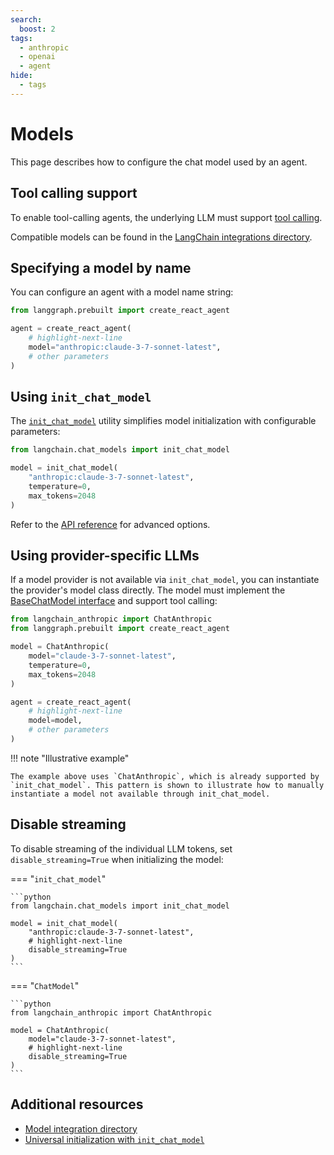 ```yaml
---
search:
  boost: 2
tags:
  - anthropic
  - openai
  - agent
hide:
  - tags
---
```


# Models

This page describes how to configure the chat model used by an agent.

## Tool calling support

To enable tool-calling agents, the underlying LLM must support [tool calling](https://python.langchain.com/docs/concepts/tool_calling/).

Compatible models can be found in the [LangChain integrations directory](https://python.langchain.com/docs/integrations/chat/).

## Specifying a model by name

You can configure an agent with a model name string:

```python
from langgraph.prebuilt import create_react_agent

agent = create_react_agent(
    # highlight-next-line
    model="anthropic:claude-3-7-sonnet-latest",
    # other parameters
)
```

## Using `init_chat_model`

The [`init_chat_model`](https://python.langchain.com/docs/how_to/chat_models_universal_init/) utility simplifies model initialization with configurable parameters:

```python
from langchain.chat_models import init_chat_model

model = init_chat_model(
    "anthropic:claude-3-7-sonnet-latest",
    temperature=0,
    max_tokens=2048
)
```

Refer to the [API reference](https://python.langchain.com/api_reference/langchain/chat_models/langchain.chat_models.base.init_chat_model.html) for advanced options.

## Using provider-specific LLMs 

If a model provider is not available via `init_chat_model`, you can instantiate the provider's model class directly. The model must implement the [BaseChatModel interface](https://python.langchain.com/api_reference/core/language_models/langchain_core.language_models.chat_models.BaseChatModel.html) and support tool calling:

```python
from langchain_anthropic import ChatAnthropic
from langgraph.prebuilt import create_react_agent

model = ChatAnthropic(
    model="claude-3-7-sonnet-latest",
    temperature=0,
    max_tokens=2048
)

agent = create_react_agent(
    # highlight-next-line
    model=model,
    # other parameters
)
```

!!! note "Illustrative example" 

    The example above uses `ChatAnthropic`, which is already supported by `init_chat_model`. This pattern is shown to illustrate how to manually instantiate a model not available through init_chat_model.

## Disable streaming

To disable streaming of the individual LLM tokens, set `disable_streaming=True` when initializing the model:

=== "`init_chat_model`"

    ```python
    from langchain.chat_models import init_chat_model

    model = init_chat_model(
        "anthropic:claude-3-7-sonnet-latest",
        # highlight-next-line
        disable_streaming=True
    )
    ```

=== "`ChatModel`"

    ```python
    from langchain_anthropic import ChatAnthropic

    model = ChatAnthropic(
        model="claude-3-7-sonnet-latest",
        # highlight-next-line
        disable_streaming=True
    )
    ```

## Additional resources

- [Model integration directory](https://python.langchain.com/docs/integrations/chat/)
- [Universal initialization with `init_chat_model`](https://python.langchain.com/docs/how_to/chat_models_universal_init/)
